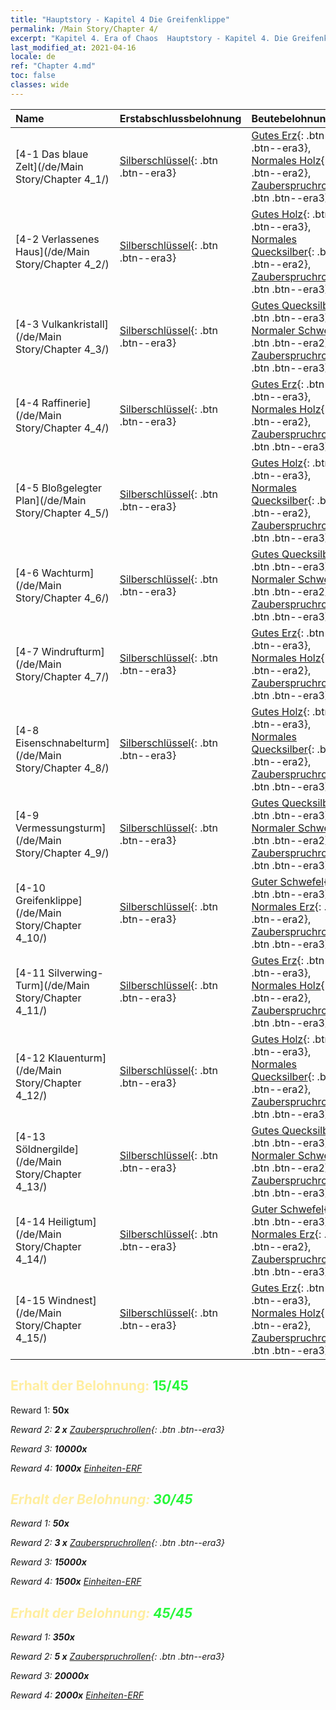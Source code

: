```yaml
---
title: "Hauptstory - Kapitel 4 Die Greifenklippe"
permalink: /Main Story/Chapter 4/
excerpt: "Kapitel 4. Era of Chaos  Hauptstory - Kapitel 4. Die Greifenklippe"
last_modified_at: 2021-04-16
locale: de
ref: "Chapter 4.md"
toc: false
classes: wide
---
```


  | Name |  Erstabschlussbelohnung | Beutebelohnung |
  |:------------|:------------|:------------| 
  | [4-1 Das blaue Zelt](/de/Main Story/Chapter 4_1/) | [Silberschlüssel](/de/Items/con_693/){: .btn .btn--era3} | [Gutes Erz](/de/Items/mat_12/){: .btn .btn--era3}, [Normales Holz](/de/Items/mat_7/){: .btn .btn--era2}, [Zauberspruchrollen](/de/Items/con_694/){: .btn .btn--era3} |
  | [4-2 Verlassenes Haus](/de/Main Story/Chapter 4_2/) | [Silberschlüssel](/de/Items/con_693/){: .btn .btn--era3} | [Gutes Holz](/de/Items/mat_13/){: .btn .btn--era3}, [Normales Quecksilber](/de/Items/mat_8/){: .btn .btn--era2}, [Zauberspruchrollen](/de/Items/con_694/){: .btn .btn--era3} |
  | [4-3 Vulkankristall](/de/Main Story/Chapter 4_3/) | [Silberschlüssel](/de/Items/con_693/){: .btn .btn--era3} | [Gutes Quecksilber](/de/Items/mat_14/){: .btn .btn--era3}, [Normaler Schwefel](/de/Items/mat_9/){: .btn .btn--era2}, [Zauberspruchrollen](/de/Items/con_694/){: .btn .btn--era3} |
  | [4-4 Raffinerie](/de/Main Story/Chapter 4_4/) | [Silberschlüssel](/de/Items/con_693/){: .btn .btn--era3} | [Gutes Erz](/de/Items/mat_12/){: .btn .btn--era3}, [Normales Holz](/de/Items/mat_7/){: .btn .btn--era2}, [Zauberspruchrollen](/de/Items/con_694/){: .btn .btn--era3} |
  | [4-5 Bloßgelegter Plan](/de/Main Story/Chapter 4_5/) | [Silberschlüssel](/de/Items/con_693/){: .btn .btn--era3} | [Gutes Holz](/de/Items/mat_13/){: .btn .btn--era3}, [Normales Quecksilber](/de/Items/mat_8/){: .btn .btn--era2}, [Zauberspruchrollen](/de/Items/con_694/){: .btn .btn--era3} |
  | [4-6 Wachturm](/de/Main Story/Chapter 4_6/) | [Silberschlüssel](/de/Items/con_693/){: .btn .btn--era3} | [Gutes Quecksilber](/de/Items/mat_14/){: .btn .btn--era3}, [Normaler Schwefel](/de/Items/mat_9/){: .btn .btn--era2}, [Zauberspruchrollen](/de/Items/con_694/){: .btn .btn--era3} |
  | [4-7 Windrufturm](/de/Main Story/Chapter 4_7/) | [Silberschlüssel](/de/Items/con_693/){: .btn .btn--era3} | [Gutes Erz](/de/Items/mat_12/){: .btn .btn--era3}, [Normales Holz](/de/Items/mat_7/){: .btn .btn--era2}, [Zauberspruchrollen](/de/Items/con_694/){: .btn .btn--era3} |
  | [4-8 Eisenschnabelturm](/de/Main Story/Chapter 4_8/) | [Silberschlüssel](/de/Items/con_693/){: .btn .btn--era3} | [Gutes Holz](/de/Items/mat_13/){: .btn .btn--era3}, [Normales Quecksilber](/de/Items/mat_8/){: .btn .btn--era2}, [Zauberspruchrollen](/de/Items/con_694/){: .btn .btn--era3} |
  | [4-9 Vermessungsturm](/de/Main Story/Chapter 4_9/) | [Silberschlüssel](/de/Items/con_693/){: .btn .btn--era3} | [Gutes Quecksilber](/de/Items/mat_14/){: .btn .btn--era3}, [Normaler Schwefel](/de/Items/mat_9/){: .btn .btn--era2}, [Zauberspruchrollen](/de/Items/con_694/){: .btn .btn--era3} |
  | [4-10 Greifenklippe](/de/Main Story/Chapter 4_10/) | [Silberschlüssel](/de/Items/con_693/){: .btn .btn--era3} | [Guter Schwefel](/de/Items/mat_15/){: .btn .btn--era3}, [Normales Erz](/de/Items/mat_6/){: .btn .btn--era2}, [Zauberspruchrollen](/de/Items/con_694/){: .btn .btn--era3} |
  | [4-11 Silverwing-Turm](/de/Main Story/Chapter 4_11/) | [Silberschlüssel](/de/Items/con_693/){: .btn .btn--era3} | [Gutes Erz](/de/Items/mat_12/){: .btn .btn--era3}, [Normales Holz](/de/Items/mat_7/){: .btn .btn--era2}, [Zauberspruchrollen](/de/Items/con_694/){: .btn .btn--era3} |
  | [4-12 Klauenturm](/de/Main Story/Chapter 4_12/) | [Silberschlüssel](/de/Items/con_693/){: .btn .btn--era3} | [Gutes Holz](/de/Items/mat_13/){: .btn .btn--era3}, [Normales Quecksilber](/de/Items/mat_8/){: .btn .btn--era2}, [Zauberspruchrollen](/de/Items/con_694/){: .btn .btn--era3} |
  | [4-13 Söldnergilde](/de/Main Story/Chapter 4_13/) | [Silberschlüssel](/de/Items/con_693/){: .btn .btn--era3} | [Gutes Quecksilber](/de/Items/mat_14/){: .btn .btn--era3}, [Normaler Schwefel](/de/Items/mat_9/){: .btn .btn--era2}, [Zauberspruchrollen](/de/Items/con_694/){: .btn .btn--era3} |
  | [4-14 Heiligtum](/de/Main Story/Chapter 4_14/) | [Silberschlüssel](/de/Items/con_693/){: .btn .btn--era3} | [Guter Schwefel](/de/Items/mat_15/){: .btn .btn--era3}, [Normales Erz](/de/Items/mat_6/){: .btn .btn--era2}, [Zauberspruchrollen](/de/Items/con_694/){: .btn .btn--era3} |
  | [4-15 Windnest](/de/Main Story/Chapter 4_15/) | [Silberschlüssel](/de/Items/con_693/){: .btn .btn--era3} | [Gutes Erz](/de/Items/mat_12/){: .btn .btn--era3}, [Normales Holz](/de/Items/mat_7/){: .btn .btn--era2}, [Zauberspruchrollen](/de/Items/con_694/){: .btn .btn--era3} |


## <span style="color: #ffeea0">Erhalt der Belohnung: </span><span style="color: #27f73a">15/45</span>

 Reward 1:  **50x** <i class="fas fa-gem"/>

 Reward 2: **2 x** [Zauberspruchrollen](/de/Items/con_694/){: .btn .btn--era3}

 Reward 3:  **10000x** <i class="fas fa-coins"/>

 Reward 4:  **1000x** [Einheiten-ERF](/de/Items/con_902/)



## <span style="color: #ffeea0">Erhalt der Belohnung: </span><span style="color: #27f73a">30/45</span>

 Reward 1:  **50x** <i class="fas fa-gem"/>

 Reward 2: **3 x** [Zauberspruchrollen](/de/Items/con_694/){: .btn .btn--era3}

 Reward 3:  **15000x** <i class="fas fa-coins"/>

 Reward 4:  **1500x** [Einheiten-ERF](/de/Items/con_902/)



## <span style="color: #ffeea0">Erhalt der Belohnung: </span><span style="color: #27f73a">45/45</span>

 Reward 1:  **350x** <i class="fas fa-gem"/>

 Reward 2: **5 x** [Zauberspruchrollen](/de/Items/con_694/){: .btn .btn--era3}

 Reward 3:  **20000x** <i class="fas fa-coins"/>

 Reward 4:  **2000x** [Einheiten-ERF](/de/Items/con_902/)

